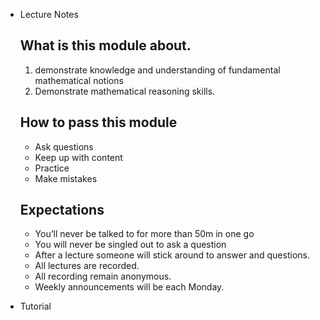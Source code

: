 - Lecture Notes
    
    ## What is this module about.
    
    1. demonstrate knowledge and understanding of fundamental mathematical notions
    2. Demonstrate mathematical reasoning skills.
    
    ## How to pass this module
    
    - Ask questions
    - Keep up with content
    - Practice
    - Make mistakes
    
    ## Expectations
    
    - You’ll never be talked to for more than 50m in one go
    - You will never be singled out to ask a question
    - After a lecture someone will stick around to answer and questions.
    - All lectures are recorded.
    - All recording remain anonymous.
    - Weekly announcements will be each Monday.
    
      
    
- Tutorial